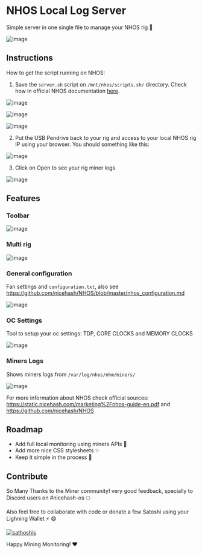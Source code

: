 # NHOS Local Log Server

Simple server in one single file to manage your NHOS rig :rocket:

![image](https://user-images.githubusercontent.com/30659361/111986242-affd0e00-8adb-11eb-975a-6c3cbe1397e0.png)

## Instructions 

How to get the script running on NHOS:

1. Save the `server.sh` script on `/mnt/nhos/scripts.sh/` directory. Check how in official NHOS documentation [here](https://github.com/nicehash/NHOS/blob/master/nhos_boot_scripts.md).

![image](https://user-images.githubusercontent.com/30659361/115119971-a054d600-9f70-11eb-96cf-9d9f5ce72d74.png)

![image](https://user-images.githubusercontent.com/30659361/115120003-bd89a480-9f70-11eb-9dd1-ac4517478e53.png)

![image](https://user-images.githubusercontent.com/30659361/115120026-d3976500-9f70-11eb-9136-6c192dbc9d11.png)

2. Put the USB Pendrive back to your rig and access to your local NHOS rig IP using your browser. You should  something like this:

![image](https://user-images.githubusercontent.com/30659361/115120118-62a47d00-9f71-11eb-96b7-9e07d7779932.png)

3. Click on Open to see your rig miner logs

![image](https://user-images.githubusercontent.com/30659361/115120357-a3e95c80-9f72-11eb-9784-67a69e77f13f.png)

## Features

### Toolbar

![image](https://user-images.githubusercontent.com/30659361/111987413-38c87980-8add-11eb-9a0d-2bf65316d05a.png)

### Multi rig

![image](https://user-images.githubusercontent.com/30659361/111991920-d5414a80-8ae2-11eb-948d-f50205851b7c.png)

### General configuration

Fan settings and `configuration.txt`, also see https://github.com/nicehash/NHOS/blob/master/nhos_configuration.md

![image](https://user-images.githubusercontent.com/30659361/111992100-07eb4300-8ae3-11eb-8436-f9ae5df592ad.png)

### OC Settings

Tool to setup your oc settings: TDP, CORE CLOCKS and MEMORY CLOCKS

![image](https://user-images.githubusercontent.com/30659361/111990970-c7d79080-8ae1-11eb-9277-f98818712352.png)

### Miners Logs

Shows miners logs from `/var/log/nhos/nhm/miners/`

![image](https://user-images.githubusercontent.com/30659361/111988739-dff9e080-8ade-11eb-891b-764788c99011.png)

For more information about NHOS check official sources: https://static.nicehash.com/marketing%2Fnhos-guide-en.pdf and https://github.com/nicehash/NHOS

## Roadmap

- Add full local monitoring using miners APIs :rocket:
- Add more nice CSS stylesheets :sparkles:
- Keep it simple in the process :100:

## Contribute

So Many Thanks to the Miner community! very good feedback, specially to Discord users on #nicehash-os 🌕

Also feel free to collaborate with code or donate a few Satoshi using your Lighning Wallet ⚡ :smile:

[![sathoshis](https://img.shields.io/badge/Donate-Satoshi%20%E2%9A%A1-blueviolet)](https://totakaro.github.io/donate)

Happy Mining Monitoring! :heart:
